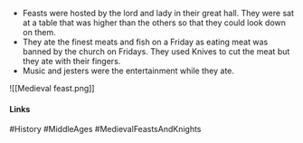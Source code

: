 - Feasts were hosted by the lord and lady in their great hall.  They were sat at a table that was higher than the others so that they could look down on them.
- They ate the finest meats and fish on a Friday as eating meat was banned by the church on Fridays.  They used Knives to cut the meat but they ate with their fingers.
- Music and jesters were the entertainment while they ate.

![[Medieval feast.png]]

#### Links
#History #MiddleAges #MedievalFeastsAndKnights